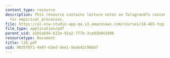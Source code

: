 ```yaml
---
content_type: resource
description: This resource contains lecture notes on Talagrand?s concentration inequality
  for empirical processes.
file: https://ol-ocw-studio-app-qa.s3.amazonaws.com/courses/18-465-topics-in-statistics-statistical-learning-theory-spring-2007/9835f0714e9763eddee15ea642c96bb7_l35.pdf
file_type: application/pdf
parent_uid: a1b5ab94-b32e-92a2-777b-3ce81b841896
resourcetype: Document
title: l35.pdf
uid: 9835f071-4e97-63ed-dee1-5ea642c96bb7
---
```

